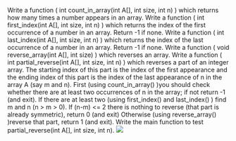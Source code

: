 Write a function ( int count_in_array(int A[], int size, int n) ) which returns how many 
times a number appears in an array.
Write a function ( int first_index(int A[], int size, int n) ) which returns the index of the 
first occurrence of a number in an array. Return -1 if none.
Write a function ( int last_index(int A[], int size, int n) ) which returns the index of the 
last occurrence of a number in an array. Return -1 if none.
Write a function ( void reverse_array(int A[], int size) ) which reverses an array.
Write a function ( int partial_reverse(int A[], int size, int n) ) which reverses a part of 
an integer array. The starting index of this part is the index of the first appearance and the ending index 
of this part is the index of the last appearance of n in the array A (say m and n).
First (using count_in_array() )you should check whether there are at least two occurrences 
of n in the array; if not return -1 (and exit).
If there are at least two (using first_index() and last_index() ) find m and n (n > m > 0).
If (n-m) <= 2 there is nothing to reverse (that part is already symmetric), return 0 (and exit)
Otherwise (using reverse_array() )reverse that part, return 1 (and exit).
Write the main function to test partial_reverse(int A[], int size, int n).
<img src="https://en.wikipedia.org/wiki/File:The_C_Programming_Language_logo.svg"/>
